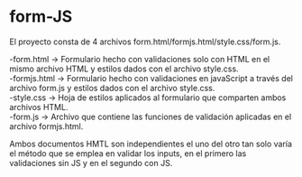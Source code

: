 # form-JS
El proyecto consta de 4 archivos form.html/formjs.html/style.css/form.js.<br>

 -form.html -> Formulario hecho con validaciones solo con HTML en el mismo archivo HTML y estilos dados con el archivo style.css.<br>
 -formjs.html -> Formulario hecho con validaciones en javaScript a través del archivo form.js y estilos dados con el archivo style.css.<br>
 -style.css -> Hoja de estilos aplicados al formulario que comparten ambos archivos HTML.<br>
 -form.js -> Archivo que contiene las funciones de validación aplicadas en el archivo formjs.html.<br>
 
 Ambos documentos HMTL son independientes el uno del otro tan solo varía el método que se emplea en validar los inputs, en el primero las validaciones sin JS y en el segundo con JS.
